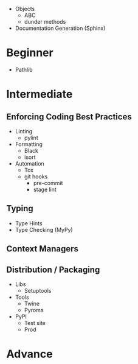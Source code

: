 * Objects
	* ABC
	* dunder methods
* Documentation Generation (Sphinx)
# Beginner
* Pathlib
# Intermediate
## Enforcing Coding Best Practices
* Linting
	* pylint
* Formatting
	* Black
	* isort
* Automation
	* Tox
	* git hooks
		* pre-commit
		* stage lint
## Typing
* Type Hints
* Type Checking (MyPy)

## Context Managers

## Distribution / Packaging
* Libs
	* Setuptools
* Tools
	* Twine
	* Pyroma
* PyPI
	* Test site
	* Prod

# Advance
<!--stackedit_data:
eyJoaXN0b3J5IjpbMzM0NzU5MDE2LC0xODIzNjA4MDk1XX0=
-->